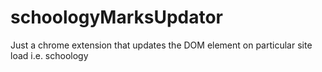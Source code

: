 # schoologyMarksUpdator
Just a chrome extension that updates the DOM element on particular site load i.e. schoology
